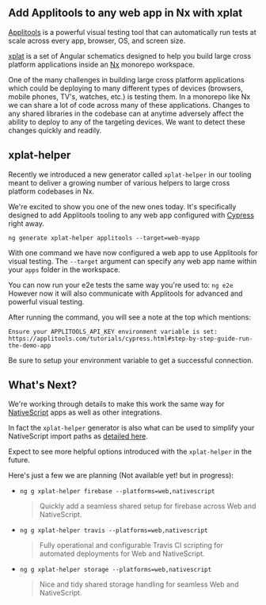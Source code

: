 ## Add Applitools to any web app in Nx with xplat

[Applitools](https://applitools.com/) is a powerful visual testing tool that can automatically run tests at scale across every app, browser, OS, and screen size.

[xplat](https://nstudio.io/xplat/) is a set of Angular schematics designed to help you build large cross platform applications inside an [Nx](https://nx.dev/) monorepo workspace.

One of the many challenges in building large cross platform applications which could be deploying to many different types of devices (browsers, mobile phones, TV's, watches, etc.) is testing them. In a monorepo like Nx we can share a lot of code across many of these applications. Changes to any shared libraries in the codebase can at anytime adversely affect the ability to deploy to any of the targeting devices. We want to detect these changes quickly and readily.

## xplat-helper

Recently we introduced a new generator called `xplat-helper` in our tooling meant to deliver a growing number of various helpers to large cross platform codebases in Nx.

We're excited to show you one of the new ones today. It's specifically designed to add Applitools tooling to any web app configured with [Cypress](https://www.cypress.io/) right away.

```
ng generate xplat-helper applitools --target=web-myapp
```

With one command we have now configured a web app to use Applitools for visual testing.
The `--target` argument can specify any web app name within your `apps` folder in the workspace.

You can now run your e2e tests the same way you're used to: `ng e2e`
However now it will also communicate with Applitools for advanced and powerful visual testing.

After running the command, you will see a note at the top which mentions:
```
Ensure your APPLITOOLS_API_KEY environment variable is set: https://applitools.com/tutorials/cypress.html#step-by-step-guide-run-the-demo-app
```

Be sure to setup your environment variable to get a successful connection.

## What's Next? 

We're working through details to make this work the same way for [NativeScript](https://www.nativescript.org/) apps as well as other integrations.

In fact the `xplat-helper` generator is also what can be used to simplify your NativeScript import paths as [detailed here](https://nstudio.io/blog/say-hello-to-scoped-nativescript/).

Expect to see more helpful options introduced with the `xplat-helper` in the future. 

Here's just a few we are planning (Not available yet! but in progress):

* `ng g xplat-helper firebase --platforms=web,nativescript`

    > Quickly add a seamless shared setup for firebase across Web and NativeScript.

* `ng g xplat-helper travis --platforms=web,nativescript` 

    > Fully operational and configurable Travis CI scripting for automated deployments for Web and NativeScript.

* `ng g xplat-helper storage --platforms=web,nativescript` 

    > Nice and tidy shared storage handling for seamless Web and NativeScript.
